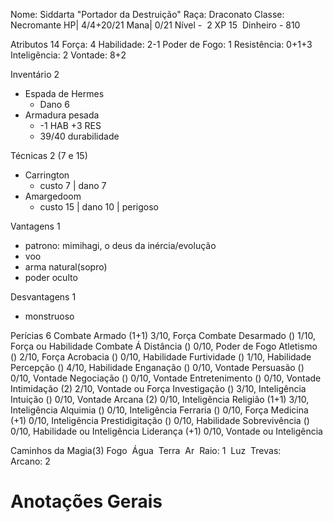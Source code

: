 Nome: Siddarta "Portador da Destruição"
Raça: Draconato
Classe: Necromante
HP| 4/4+20/21
Mana| 0/21 
Nível -  2
XP 15 
Dinheiro - 810

Atributos 14
Força: 4 
Habilidade: 2-1 
Poder de Fogo: 1 
Resistência: 0+1+3 
Inteligência: 2 
Vontade: 8+2

Inventário 2
- Espada de Hermes
	- Dano 6 
- Armadura pesada 
	- -1 HAB +3 RES
	- 39/40 durabilidade


Técnicas 2 (7 e 15)
- Carrington
	- custo 7 | dano 7 
- Amargedoom
	- custo 15 | dano 10 | perigoso 

Vantagens 1
- patrono: mimihagi, o deus da inércia/evolução
- voo
- arma natural(sopro)
- poder oculto

Desvantagens 1
- monstruoso

Perícias 6
Combate Armado (1+1) 3/10, Força
Combate Desarmado () 1/10, Força ou Habilidade
Combate Á Distância () 0/10, Poder de Fogo
Atletismo () 2/10, Força
Acrobacia () 0/10, Habilidade
Furtividade () 1/10, Habilidade
Percepção () 4/10, Habilidade
Enganação () 0/10, Vontade
Persuasão () 0/10, Vontade
Negociação () 0/10, Vontade
Entretenimento () 0/10, Vontade
Intimidação (2) 2/10, Vontade ou Força
Investigação () 3/10, Inteligência
Intuição () 0/10, Vontade
Arcana (2) 0/10, Inteligência
Religião (1+1) 3/10, Inteligência
Alquimia () 0/10, Inteligência
Ferraria () 0/10, Força
Medicina (+1) 0/10, Inteligência
Prestidigitação () 0/10, Habilidade
Sobrevivência () 0/10, Habilidade ou Inteligência
Liderança (+1) 0/10, Vontade ou Inteligência

Caminhos da Magia(3)
Fogo 
Água 
Terra 
Ar 
Raio: 1 
Luz 
Trevas:  
Arcano: 2  

# Anotações Gerais
